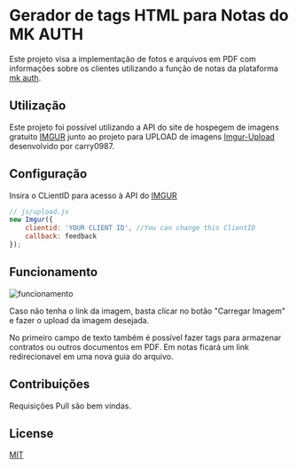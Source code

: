 # Gerador de tags HTML para Notas do MK AUTH

Este projeto visa a implementação de fotos e arquivos em PDF com informações sobre os clientes utilizando a função de notas da plataforma [mk auth](https://mk-auth.com.br/).

## Utilização

Este projeto foi possível utilizando a API do site de hospegem de imagens gratuito [IMGUR](https://imgur.com/) junto ao projeto para UPLOAD de imagens [Imgur-Upload](https://github.com/carry0987/Imgur-Upload) desenvolvido por carry0987.

## Configuração

Insira o CLientID para acesso à API do [IMGUR](https://imgur.com/)

```javascript
// js/upload.js
new Imgur({
    clientid: 'YOUR CLIENT ID', //You can change this ClientID
    callback: feedback
});
```

## Funcionamento

![funcionamento](https://i.imgur.com/mPbomN5.gif)

Caso não tenha o link da imagem, basta clicar no botão "Carregar Imagem" e fazer o upload da imagem desejada.

No primeiro campo de texto também é possível fazer tags para armazenar contratos ou outros documentos em PDF. Em notas ficará um link redirecionavel em uma nova guia do arquivo.

## Contribuições
Requisições Pull são bem vindas.

## License
[MIT](https://choosealicense.com/licenses/mit/)
